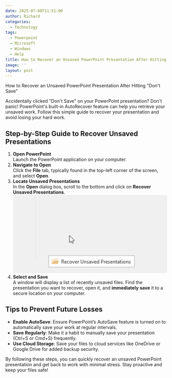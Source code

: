 ```yaml
---
date: 2025-07-08T11:51:00
author: Richard
categories:
  - Technology
tags:
  - Powerpoint
  - Microsoft
  - Windows
  - Help
title: How to Recover an Unsaved PowerPoint Presentation After Hitting "Don't Save"
image: ''
layout: post
---
```

How to Recover an Unsaved PowerPoint Presentation After Hitting "Don't Save"

Accidentally clicked "Don't Save" on your PowerPoint presentation? Don't panic! PowerPoint's built-in AutoRecover feature can help you retrieve your unsaved work. Follow this simple guide to recover your presentation and avoid losing your hard work.

## Step-by-Step Guide to Recover Unsaved Presentations

1. **Open PowerPoint**  
   Launch the PowerPoint application on your computer.
2. **Navigate to Open**  
   Click the **File** tab, typically found in the top-left corner of the screen, and select **Open**.
3. **Locate Unsaved Presentations**  
   In the **Open** dialog box, scroll to the bottom and click on **Recover Unsaved Presentations**.
![Button for Recover Unsaved Presentations.v](/assets/images/recover_unsaved_presentation_ppt.png)
4. **Select and Save**  
   A window will display a list of recently unsaved files. Find the presentation you want to recover, open it, and **immediately save** it to a secure location on your computer.

## Tips to Prevent Future Losses

- **Enable AutoSave**: Ensure PowerPoint’s AutoSave feature is turned on to automatically save your work at regular intervals.
- **Save Regularly**: Make it a habit to manually save your presentation (Ctrl+S or Cmd+S) frequently.
- **Use Cloud Storage**: Save your files to cloud services like OneDrive or Google Drive for added backup security.

By following these steps, you can quickly recover an unsaved PowerPoint presentation and get back to work with minimal stress. Stay proactive and keep your files safe!
